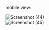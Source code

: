 mobile view:

![Screenshot (44)](https://github.com/gopalakrishna2/flutter_currencyConverterApp/assets/141754877/9ba8dc86-0979-4a10-9d89-164f841f7de6)  
![Screenshot (45)](https://github.com/gopalakrishna2/flutter_currencyConverterApp/assets/141754877/1633aa4f-f459-4758-b2fd-2a3ba68f8ca8)
